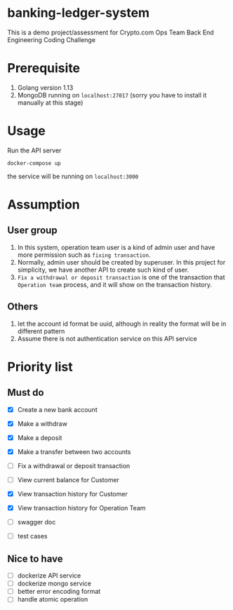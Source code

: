 # banking-ledger-system
This is a demo project/assessment for Crypto.com Ops Team Back End Engineering Coding Challenge

# Prerequisite
1. Golang version 1.13
2. MongoDB running on `localhost:27017` (sorry you have to install it manually at this stage)

# Usage
Run the API server 

`docker-compose up`

the service will be running on `localhost:3000`

# Assumption

## User group
1. In this system, operation team user is a kind of admin user and have more permission such as `fixing transaction`. 
2. Normally, admin user should be created by superuser. In this project for simplicity, we have another API to create such kind of user.
3. `Fix a withdrawal or deposit transaction` is one of the transaction that `Operation team` process, and it will show on the transaction history.

## Others
1. let the account id format be uuid, although in reality the format will be in different pattern
2. Assume there is not authentication service on this API service

# Priority list
## Must do
- [x] Create a new bank account
- [x] Make a withdraw
- [x] Make a deposit
- [x] Make a transfer between two accounts
- [ ] Fix a withdrawal or deposit transaction
- [ ] View current balance for Customer
- [x] View transaction history for Customer
- [x] View transaction history for Operation Team

- [ ] swagger doc
- [ ] test cases

## Nice to have
- [ ] dockerize API service
- [ ] dockerize mongo service
- [ ] better error encoding format
- [ ] handle atomic operation
